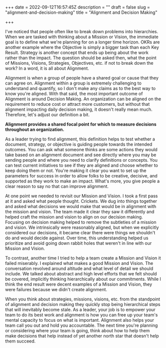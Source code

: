 +++
date = 2022-09-12T16:57:45Z
description = ""
draft = false
slug = "alignment-and-decision-making"
title = "Alignment and Decision Making"

+++

I've noticed that people often like to break down problems into hierarchies. When we are tasked with thinking about a Mission or Vision, the immediate goal is to define what we're planning for on a longer time horizon. OKRs are another example where the Objective is simply a bigger task than each Key Result. Strategy is another concept that ends up being about the work rather than the impact. The question should be asked then, what the point of Missions, Visions, Strategies, Objectives, etc. if not to break down the work? In a word, it is all about Alignment.

Alignment is when a group of people have a shared goal or cause that they can agree on. Alignment within a group is extremely challenging to understand and quantify, so I don't make any claims as to the best way to know you're aligned. With that said, the most important outcome of Alignment is around Decision Making. An organization can be aligned on the requirement to reduce cost or attract more customers, but without that alignment impacting daily decision making, it doesn't really mean much. Therefore, let's adjust our definition a bit.

**Alignment provides a shared focal point for which to measure decisions throughout an organization.**

As a leader trying to find alignment, this definition helps to test whether a document, strategy, or objective is guiding people towards the intended outcomes. You can ask what someone thinks are some actions they would take based on an alignment document and see directly where you may be sending people and where you need to clarify definitions or concepts. You can test current initiatives to see if they are aligned and choose whether to keep doing them or not. You're making it clear you want to set up the parameters for success in order to allow folks to be creative, decisive, and supported as they work to make an impact. What's more, you give people a clear reason to say no that can improve alignment.

At one point we needed to revisit our Mission and Vision. I took a first pass at it and asked what people thought. Crickets. We dug into things together and asked what decisions we would make that would be in alignment with the mission and vision. The team made it clear they saw it differently and helped craft the mission and vision to align on our decision making. Focusing on decision making helped to remove the subtleties of a mission and vision. We intrinsically were reasonably aligned, but when we explicitly considered our decisions, it became clear there were things we shouldn't do and would decide against. Over time, this understanding helped us prioritize and avoid going down rabbit holes that weren't in line with our Mission and Vision.

To contrast, another time I tried to help a team create a Mission and Vision it failed miserably. I explained what makes a good Mission and Vision. The conversation revolved around altitude and what level of detail we should include. We talked about abstract and high level efforts that we felt should be covered, implicitly thinking hierarchically about our commitments. While I think the end result were decent examples of a Mission and Vision, they were failures because we didn't create alignment.

When you think about strategies, missions, visions, etc. from the standpoint of alignment and decision making they quickly stop being hierarchical steps that will inevitably become stale. As a leader, your job is to empower your team to do its best work and alignment is how you can free up your team's mental capacity to focus on what is important. Alignment also helps your team call you out and hold you accountable. The next time you're planning or considering where your team is going, think about how to help them make decisions that help instead of yet another north star that doesn't help them succeed.
